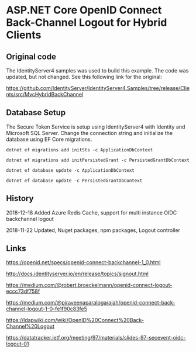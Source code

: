 # ASP.NET Core OpenID Connect Back-Channel Logout for Hybrid Clients

## Original code

The IdentityServer4 samples was used to build this example. The code was updated, but not changed. See this following link for the original:

https://github.com/IdentityServer/IdentityServer4.Samples/tree/release/Clients/src/MvcHybridBackChannel

## Database Setup

The Secure Token Service is setup using IdentityServer4 with Identity and Microsoft SQL Server. Change the connection string and initialize the database using EF Core migrations. 

```
dotnet ef migrations add initSts -c ApplicationDbContext

dotnet ef migrations add initPersistedGrant -c PersistedGrantDbContext

dotnet ef database update -c ApplicationDbContext

dotnet ef database update -c PersistedGrantDbContext
```

## History

2018-12-18 Added Azure Redis Cache, support for multi instance OIDC backchannel logout

2018-11-22 Updated, Nuget packages, npm packages, Logout controller

## Links

https://openid.net/specs/openid-connect-backchannel-1_0.html

http://docs.identityserver.io/en/release/topics/signout.html

https://medium.com/@robert.broeckelmann/openid-connect-logout-eccc73df758f

https://medium.com/@piraveenaparalogarajah/openid-connect-back-channel-logout-1-0-fe1f90c83fe5

https://ldapwiki.com/wiki/OpenID%20Connect%20Back-Channel%20Logout

https://datatracker.ietf.org/meeting/97/materials/slides-97-secevent-oidc-logout-01